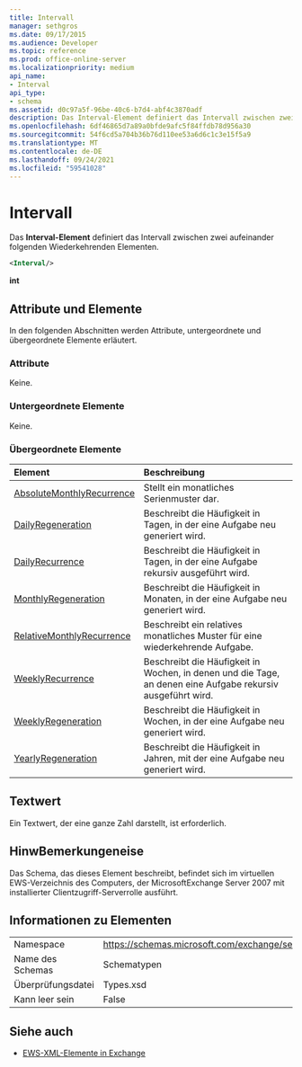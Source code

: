 ```yaml
---
title: Intervall
manager: sethgros
ms.date: 09/17/2015
ms.audience: Developer
ms.topic: reference
ms.prod: office-online-server
ms.localizationpriority: medium
api_name:
- Interval
api_type:
- schema
ms.assetid: d0c97a5f-96be-40c6-b7d4-abf4c3870adf
description: Das Interval-Element definiert das Intervall zwischen zwei aufeinander folgenden Wiederkehrenden Elementen.
ms.openlocfilehash: 6df46865d7a89a0bfde9afc5f84ffdb78d956a30
ms.sourcegitcommit: 54f6cd5a704b36b76d110ee53a6d6c1c3e15f5a9
ms.translationtype: MT
ms.contentlocale: de-DE
ms.lasthandoff: 09/24/2021
ms.locfileid: "59541028"
---
```

# <a name="interval"></a>Intervall

Das **Interval-Element** definiert das Intervall zwischen zwei aufeinander folgenden Wiederkehrenden Elementen. 
  
```xml
<Interval/>
```

 **int**
## <a name="attributes-and-elements"></a>Attribute und Elemente

In den folgenden Abschnitten werden Attribute, untergeordnete und übergeordnete Elemente erläutert.
  
### <a name="attributes"></a>Attribute

Keine.
  
### <a name="child-elements"></a>Untergeordnete Elemente

Keine.
  
### <a name="parent-elements"></a>Übergeordnete Elemente

|**Element**|**Beschreibung**|
|:-----|:-----|
|[AbsoluteMonthlyRecurrence](absolutemonthlyrecurrence.md) <br/> |Stellt ein monatliches Serienmuster dar.  <br/> |
|[DailyRegeneration](dailyregeneration.md) <br/> |Beschreibt die Häufigkeit in Tagen, in der eine Aufgabe neu generiert wird.  <br/> |
|[DailyRecurrence](dailyrecurrence.md) <br/> |Beschreibt die Häufigkeit in Tagen, in der eine Aufgabe rekursiv ausgeführt wird.  <br/> |
|[MonthlyRegeneration](monthlyregeneration.md) <br/> |Beschreibt die Häufigkeit in Monaten, in der eine Aufgabe neu generiert wird.  <br/> |
|[RelativeMonthlyRecurrence](relativemonthlyrecurrence.md) <br/> |Beschreibt ein relatives monatliches Muster für eine wiederkehrende Aufgabe.  <br/> |
|[WeeklyRecurrence](weeklyrecurrence.md) <br/> |Beschreibt die Häufigkeit in Wochen, in denen und die Tage, an denen eine Aufgabe rekursiv ausgeführt wird.  <br/> |
|[WeeklyRegeneration](weeklyregeneration.md) <br/> |Beschreibt die Häufigkeit in Wochen, in der eine Aufgabe neu generiert wird.  <br/> |
|[YearlyRegeneration](yearlyregeneration.md) <br/> |Beschreibt die Häufigkeit in Jahren, mit der eine Aufgabe neu generiert wird.  <br/> |
   
## <a name="text-value"></a>Textwert

Ein Textwert, der eine ganze Zahl darstellt, ist erforderlich.
  
## <a name="remarks"></a>HinwBemerkungeneise

Das Schema, das dieses Element beschreibt, befindet sich im virtuellen EWS-Verzeichnis des Computers, der MicrosoftExchange Server 2007 mit installierter Clientzugriff-Serverrolle ausführt.
  
## <a name="element-information"></a>Informationen zu Elementen

|||
|:-----|:-----|
|Namespace  <br/> |https://schemas.microsoft.com/exchange/services/2006/types  <br/> |
|Name des Schemas  <br/> |Schematypen  <br/> |
|Überprüfungsdatei  <br/> |Types.xsd  <br/> |
|Kann leer sein  <br/> |False  <br/> |
   
## <a name="see-also"></a>Siehe auch



- [EWS-XML-Elemente in Exchange](ews-xml-elements-in-exchange.md)

